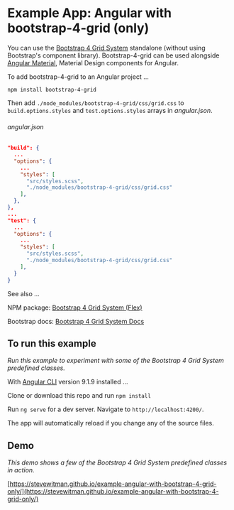# Example App: Angular with bootstrap-4-grid (only)

You can use the [Bootstrap 4 Grid System](https://getbootstrap.com/docs/4.0/layout/grid/) standalone (without using Bootstrap's component library). Bootstrap-4-grid can be used alongside [Angular Material](https://material.angular.io), Material Design components for Angular.

To add bootstrap-4-grid to an Angular project ...

```
npm install bootstrap-4-grid
```

Then add `./node_modules/bootstrap-4-grid/css/grid.css` to `build.options.styles` and `test.options.styles` arrays in *angular.json*.

###### angular.json
```json
"build": {
  ...
  "options": {
    ...
    "styles": [
      "src/styles.scss",
      "./node_modules/bootstrap-4-grid/css/grid.css"
    ],
  },
},
...
"test": {
  ...
  "options": {
    ...
    "styles": [
      "src/styles.scss",
      "./node_modules/bootstrap-4-grid/css/grid.css"
    ],
  }
}
```

See also ...

NPM package: [Bootstrap 4 Grid System (Flex)](https://www.npmjs.com/package/bootstrap-4-grid)


Bootstrap docs: [Bootstrap 4 Grid System Docs](https://getbootstrap.com/docs/4.0/layout/grid/)

## To run this example

*Run this example to experiment with some of the Bootstrap 4 Grid System predefined classes.*

With [Angular CLI](https://github.com/angular/angular-cli) version 9.1.9 installed ...

Clone or download this repo and run `npm install`

Run `ng serve` for a dev server. Navigate to `http://localhost:4200/`. 

The app will automatically reload if you change any of the source files.

## Demo

*This demo shows a few of the Bootstrap 4 Grid System predefined classes in action.*

[https://stevewitman.github.io/example-angular-with-bootstrap-4-grid-only/](https://stevewitman.github.io/example-angular-with-bootstrap-4-grid-only/)
